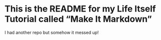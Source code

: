 # This is the README for my Life Itself Tutorial called “Make It Markdown”

I had another repo but somehow it messed up!
